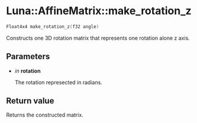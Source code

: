# Luna::AffineMatrix::make_rotation_z

```c++
Float4x4 make_rotation_z(f32 angle)
```

Constructs one 3D rotation matrix that represents one rotation alone z axis. 



## Parameters
* *in* **rotation**

    The rotation represected in radians. 

## Return value
Returns the constructed matrix. 

